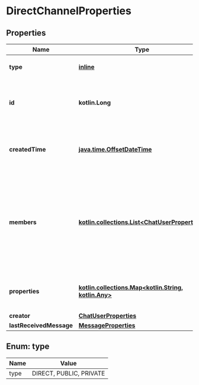 
# DirectChannelProperties

## Properties
Name | Type | Description | Notes
------------ | ------------- | ------------- | -------------
**type** | [**inline**](#Type) | The type of this channel | 
**id** | **kotlin.Long** | 64-bit integer identifier associated with this resource | 
**createdTime** | [**java.time.OffsetDateTime**](java.time.OffsetDateTime.md) | The ISO date-time this channel was created | 
**members** | [**kotlin.collections.List&lt;ChatUserProperties&gt;**](ChatUserProperties.md) | The members of this channel. Present if this is a direct channel. For other channel types, use [**list channel messages**](https://chatkitty.com/docs/api/reference#tag/channels/operation/list-channel-messages) | 
**properties** | [**kotlin.collections.Map&lt;kotlin.String, kotlin.Any&gt;**](kotlin.Any.md) | Custom data associated with this channel | 
**creator** | [**ChatUserProperties**](ChatUserProperties.md) |  |  [optional]
**lastReceivedMessage** | [**MessageProperties**](MessageProperties.md) |  |  [optional]


<a id="Type"></a>
## Enum: type
Name | Value
---- | -----
type | DIRECT, PUBLIC, PRIVATE



